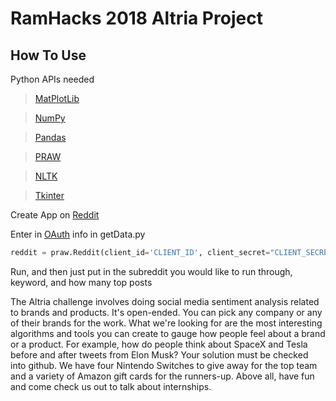 <h1>RamHacks 2018 Altria Project</h1>

<h2>How To Use</h2>  

Python APIs needed 
>[MatPlotLib](https://matplotlib.org/)

>[NumPy](http://www.numpy.org/)

>[Pandas](https://pandas.pydata.org/)

>[PRAW](https://praw.readthedocs.io/en/latest/)

>[NLTK](https://www.nltk.org/)

>[Tkinter](https://wiki.python.org/moin/TkInter) 

Create App on [Reddit](https://www.reddit.com/prefs/apps/)

Enter in [OAuth](https://praw.readthedocs.io/en/latest/getting_started/authentication.html) info in getData.py

```python
reddit = praw.Reddit(client_id='CLIENT_ID', client_secret="CLIENT_SECRET", user_agent='USER_AGENT')
```

Run, and then just put in the subreddit you would like to run through, keyword, and how many top posts


 


The Altria challenge involves doing social media sentiment analysis related to brands and products. It's open-ended. You can pick any company or any of their brands for the work. What we're looking for are the most interesting algorithms and tools you can create to gauge how people feel about a brand or a product. For example, how do people think about SpaceX and Tesla before and after tweets from Elon Musk? Your solution must be checked into github. We have four Nintendo Switches to give away for the top team and a variety of Amazon gift cards for the runners-up. Above all, have fun and come check us out to talk about internships.


